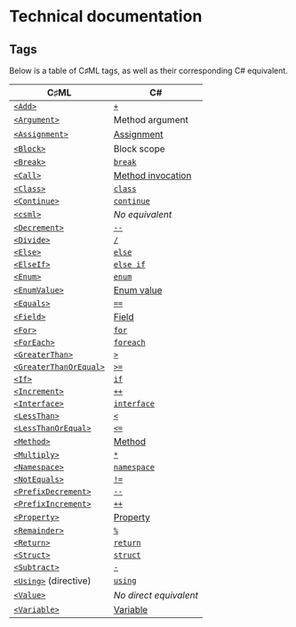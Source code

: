 # Technical documentation

## Tags

Below is a table of C♯ML tags, as well as their corresponding C# equivalent.

| C♯ML | C# |
|---|---|
| [`<Add>`](./add.md) | [`+`](https://learn.microsoft.com/en-us/dotnet/csharp/language-reference/operators/arithmetic-operators#addition-operator-) |
| [`<Argument>`](./argument.md) | Method argument |
| [`<Assignment>`](./assignment.md) | [Assignment](https://learn.microsoft.com/en-us/dotnet/csharp/language-reference/operators/assignment-operator) |
| [`<Block>`](./block.md) | Block scope |
| [`<Break>`](./break.md) | [`break`](https://learn.microsoft.com/en-us/dotnet/csharp/language-reference/statements/jump-statements#the-break-statement) |
| [`<Call>`](./call.md) | [Method invocation](https://learn.microsoft.com/en-us/dotnet/csharp/methods#method-invocation) |
| [`<Class>`](./class.md) | [`class`](https://learn.microsoft.com/en-us/dotnet/csharp/fundamentals/types/classes) |
| [`<Continue>`](./continue.md) | [`continue`](https://learn.microsoft.com/en-us/dotnet/csharp/language-reference/statements/jump-statements#the-continue-statement) |
| [`<csml>`](./csml.md) | *No equivalent* |
| [`<Decrement>`](./decrement.md) | [`--`](https://learn.microsoft.com/en-us/dotnet/csharp/language-reference/operators/arithmetic-operators#decrement-operator---) |
| [`<Divide>`](./divide.md) | [`/`](https://learn.microsoft.com/en-us/dotnet/csharp/language-reference/operators/arithmetic-operators#division-operator-) |
| [`<Else>`](./else.md) | [`else`](https://learn.microsoft.com/en-us/dotnet/csharp/language-reference/statements/selection-statements#the-if-statement) |
| [`<ElseIf>`](./else-if.md) | [`else if`](https://learn.microsoft.com/en-us/dotnet/csharp/language-reference/statements/selection-statements#the-if-statement) |
| [`<Enum>`](./enum.md) | [`enum`](https://learn.microsoft.com/en-us/dotnet/csharp/language-reference/builtin-types/enum) |
| [`<EnumValue>`](./enum-value.md) | [Enum value](https://learn.microsoft.com/en-us/dotnet/csharp/language-reference/builtin-types/enum) |
| [`<Equals>`](./equals.md) | [`==`](https://learn.microsoft.com/en-us/dotnet/csharp/language-reference/operators/equality-operators#equality-operator-) |
| [`<Field>`](./field.md) | [Field](https://learn.microsoft.com/en-us/dotnet/csharp/programming-guide/classes-and-structs/fields) |
| [`<For>`](./for.md) | [`for`](https://learn.microsoft.com/en-us/dotnet/csharp/language-reference/statements/iteration-statements#the-for-statement) |
| [`<ForEach>`](./for-each.md) | [`foreach`](https://learn.microsoft.com/en-us/dotnet/csharp/language-reference/statements/iteration-statements#the-foreach-statement) |
| [`<GreaterThan>`](./greater-than.md) | [`>`](https://learn.microsoft.com/en-us/dotnet/csharp/language-reference/operators/comparison-operators#greater-than-operator-) |
| [`<GreaterThanOrEqual>`](./greater-than-or-equal.md) | [`>=`](https://learn.microsoft.com/en-us/dotnet/csharp/language-reference/operators/comparison-operators#greater-than-or-equal-operator-) |
| [`<If>`](./if.md) | [`if`](https://learn.microsoft.com/en-us/dotnet/csharp/language-reference/statements/selection-statements#the-if-statement) |
| [`<Increment>`](./increment.md) | [`++`](https://learn.microsoft.com/en-us/dotnet/csharp/language-reference/operators/arithmetic-operators#increment-operator-) |
| [`<Interface>`](./interface.md) | [`interface`](https://learn.microsoft.com/en-us/dotnet/csharp/language-reference/keywords/interface) |
| [`<LessThan>`](./less-than.md) | [`<`](https://learn.microsoft.com/en-us/dotnet/csharp/language-reference/operators/comparison-operators#less-than-operator-) |
| [`<LessThanOrEqual>`](./less-than-or-equal.md) | [`<=`](https://learn.microsoft.com/en-us/dotnet/csharp/language-reference/operators/comparison-operators#less-than-or-equal-operator-) |
| [`<Method>`](./method.md) | [Method](https://learn.microsoft.com/en-us/dotnet/csharp/programming-guide/classes-and-structs/methods) |
| [`<Multiply>`](./multiply.md) | [`*`](https://learn.microsoft.com/en-us/dotnet/csharp/language-reference/operators/arithmetic-operators#multiplication-operator-) |
| [`<Namespace>`](./namespace.md) | [`namespace`](https://learn.microsoft.com/en-us/dotnet/csharp/fundamentals/types/namespaces) |
| [`<NotEquals>`](./not-equals.md) | [`!=`](https://learn.microsoft.com/en-us/dotnet/csharp/language-reference/operators/equality-operators#inequality-operator-) |
| [`<PrefixDecrement>`](./prefix-decrement.md) | [`--`](https://learn.microsoft.com/en-us/dotnet/csharp/language-reference/operators/arithmetic-operators#decrement-operator---) |
| [`<PrefixIncrement>`](./prefix-increment.md) | [`++`](https://learn.microsoft.com/en-us/dotnet/csharp/language-reference/operators/arithmetic-operators#increment-operator-) |
| [`<Property>`](./property.md) | [Property](https://learn.microsoft.com/en-us/dotnet/csharp/programming-guide/classes-and-structs/properties) |
| [`<Remainder>`](./remainder.md) | [`%`](https://learn.microsoft.com/en-us/dotnet/csharp/language-reference/operators/arithmetic-operators#remainder-operator-) |
| [`<Return>`](./return.md) | [`return`](https://learn.microsoft.com/en-us/dotnet/csharp/language-reference/statements/jump-statements#the-return-statement) |
| [`<Struct>`](./struct.md) | [`struct`](https://learn.microsoft.com/en-us/dotnet/csharp/language-reference/builtin-types/struct) |
| [`<Subtract>`](./subtract.md) | [`-`](https://learn.microsoft.com/en-us/dotnet/csharp/language-reference/operators/arithmetic-operators#subtraction-operator--) |
| [`<Using>`](./using-directive.md) (directive) | [`using`](https://learn.microsoft.com/en-us/dotnet/csharp/language-reference/keywords/using-directive) |
| [`<Value>`](./value.md) | *No direct equivalent* |
| [`<Variable>`](./variable.md) | [Variable](https://learn.microsoft.com/en-us/dotnet/csharp/language-reference/language-specification/variables) |
